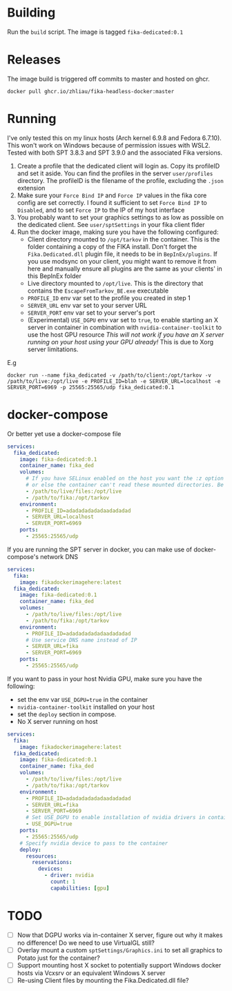 # Building
Run the `build` script. The image is tagged `fika-dedicated:0.1`

# Releases
The image build is triggered off commits to master and hosted on ghcr.
```
docker pull ghcr.io/zhliau/fika-headless-docker:master
```

# Running
I've only tested this on my linux hosts (Arch kernel 6.9.8 and Fedora 6.7.10). This won't work on Windows because of permission issues with WSL2. Tested with both SPT 3.8.3 and SPT 3.9.0 and the associated Fika versions. 

1. Create a profile that the dedicated client will login as. Copy its profileID and set it aside. 
   You can find the profiles in the server `user/profiles` directory. The profileID is the filename of the profile, excluding the `.json` extension
2. Make sure your `Force Bind IP` and `Force IP` values in the fika core config are set correctly. I found it sufficient to set `Force Bind IP` to `Disabled`, and to set `Force IP` to the IP of my host interface
3. You probably want to set your graphics settings to as low as possible on the dedicated client. See `user/sptSettings` in your fika client flder
4. Run the docker image, making sure you have the following configured:
    - Client directory mounted to `/opt/tarkov` in the container. This is the folder containing a copy of the FIKA install.
      Don't forget the `Fika.Dedicated.dll` plugin file, it needs to be in `BepInEx/plugins`.
      If you use modsync on your client, you might want to remove it from here and manually ensure all plugins are the same as your clients' in this BepInEx folder 
    - Live directory mounted to `/opt/live`. This is the directory that contains the `EscapeFromTarkov_BE.exe` executable
    - `PROFILE_ID` env var set to the profile you created in step 1
    - `SERVER_URL` env var set to your server URL
    - `SERVER_PORT` env var set to your server's port
    - (Experimental) `USE_DGPU` env var set to `true`, to enable starting an X server in container in combination with `nvidia-container-toolkit` to use the host GPU resource
      *This will not work if you have an X server running on your host using your GPU already!* This is due to Xorg server limitations.

E.g
```Shell
docker run --name fika_dedicated -v /path/to/client:/opt/tarkov -v /path/to/live:/opt/live -e PROFILE_ID=blah -e SERVER_URL=localhost -e SERVER_PORT=6969 -p 25565:25565/udp fika_dedicated:0.1
```

# docker-compose
Or better yet use a docker-compose file
```yaml
services:
  fika_dedicated:
    image: fika-dedicated:0.1
    container_name: fika_ded
    volumes:
      # If you have SELinux enabled on the host you want the :z option to re-label the mount with the correct SELinux context
      # or else the container can't read these mounted directories. Be VERY careful with this option!
      - /path/to/live/files:/opt/live
      - /path/to/fika:/opt/tarkov
    environment:
      - PROFILE_ID=adadadadadadaadadadad
      - SERVER_URL=localhost
      - SERVER_PORT=6969
    ports:
      - 25565:25565/udp
```

If you are running the SPT server in docker, you can make use of docker-compose's network DNS 
```yaml
services:
  fika:
    image: fikadockerimagehere:latest
  fika_dedicated:
    image: fika-dedicated:0.1
    container_name: fika_ded
    volumes:
      - /path/to/live/files:/opt/live
      - /path/to/fika:/opt/tarkov
    environment:
      - PROFILE_ID=adadadadadadaadadadad
      # Use service DNS name instead of IP
      - SERVER_URL=fika
      - SERVER_PORT=6969
    ports:
      - 25565:25565/udp
```

If you want to pass in your host Nvidia GPU, make sure you have the following:
- set the env var `USE_DGPU=true` in the container
- `nvidia-container-toolkit` installed on your host
- set the `deploy` section in compose.
- No X server running on host
```yaml
services:
  fika:
    image: fikadockerimagehere:latest
  fika_dedicated:
    image: fika-dedicated:0.1
    container_name: fika_ded
    volumes:
      - /path/to/live/files:/opt/live
      - /path/to/fika:/opt/tarkov
    environment:
      - PROFILE_ID=adadadadadadaadadadad
      - SERVER_URL=fika
      - SERVER_PORT=6969
      # Set USE_DGPU to enable installation of nvidia drivers in container and start Xorg server on virtual tty
      - USE_DGPU=true
    ports:
      - 25565:25565/udp
    # Specify nvidia device to pass to the container
    deploy:
      resources:
        reservations:
          devices:
            - driver: nvidia
              count: 1
              capabilities: [gpu]
```

# TODO
- [ ] Now that DGPU works via in-container X server, figure out why it makes no difference! Do we need to use VirtualGL still?
- [ ] Overlay mount a custom `sptSettings/Graphics.ini` to set all graphics to Potato just for the container?
- [ ] Support mounting host X socket to potentially support Windows docker hosts via Vcxsrv or an equivalent Windows X server
- [ ] Re-using Client files by mounting the Fika.Dedicated.dll file?
